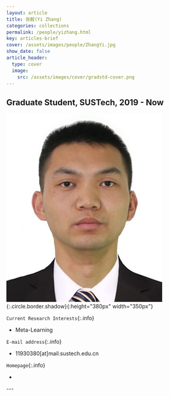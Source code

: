 ```yaml
---
layout: article
title: 张毅(Yi Zhang)
categories: collections
permalink: /people/yizhang.html
key: articles-brief
cover: /assets/images/people/ZhangYi.jpg
show_date: false
article_header:
  type: cover
  image:
    src: /assets/images/cover/gradstd-cover.png
---
```




<div class="article__content" markdown="1">

## Graduate Student, SUSTech, 2019 - Now

<!--more-->
![Image](/assets/images/people/ZhangYi.jpg){:.circle.border.shadow}{:height="380px" width="350px"}

`Current Research Interests`{:.info}

- Meta-Learning

`E-mail address`{:.info}

- 11930380[at]mail.sustech.edu.cn

`Homepage`{:.info}

<div class="author-links">
  <ul class="menu menu--nowrap menu--inline">
	  <li title="homepage">
	  <a class="button button--circle mail-button" itemprop="sameAs" href="https://median-lab.github.io/" target="_blank">
	    <i class="fa fa-home"></i>
	  </a>
  	  </li>
  </ul>
</div>
---
</div>